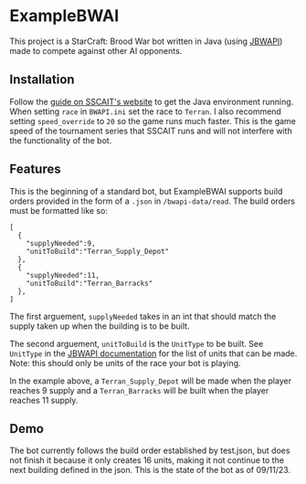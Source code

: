 
# ExampleBWAI

This project is a StarCraft: Brood War bot written in Java (using [JBWAPI](https://github.com/JavaBWAPI/JBWAPI)) made to compete against other AI opponents.


## Installation

Follow the [guide on SSCAIT's website](https://www.sscaitournament.com/index.php?action=tutorial) to get the Java environment running. When setting `race` in `BWAPI.ini` set the race to `Terran`. I also recommend setting `speed_override` to `20` so the game runs much faster. This is the game speed of the tournament series that SSCAIT runs and will not interfere with the functionality of the bot.
## Features

This is the beginning of a standard bot, but ExampleBWAI supports build orders provided in the form of a `.json` in `/bwapi-data/read`. The build orders must be formatted like so:
```
[
  {
    "supplyNeeded":9,
    "unitToBuild":"Terran_Supply_Depot"
  },
  {
    "supplyNeeded":11,
    "unitToBuild":"Terran_Barracks"
  },
]
```
The first arguement, `supplyNeeded` takes in an int that should match the supply taken up when the building is to be built.

The second arguement, `unitToBuild` is the `UnitType` to be built. See `UnitType` in the [JBWAPI documentation](https://javabwapi.github.io/JBWAPI/) for the list of units that can be made. Note: this should only be units of the race your bot is playing.

In the example above, a `Terran_Supply_Depot` will be made when the player reaches 9 supply and a `Terran_Barracks` will be built when the player reaches 11 supply.

## Demo

The bot currently follows the build order established by test.json, but does not finish it because it only creates 16 units, making it not continue to the next building defined in the json. This is the state of the bot as of 09/11/23.

